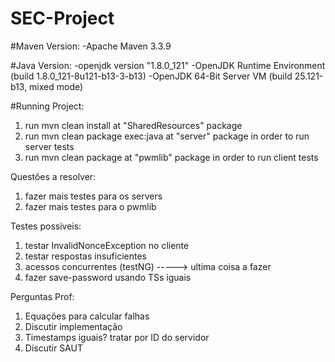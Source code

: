 # SEC-Project

#Maven Version: 
    -Apache Maven 3.3.9

#Java Version:
    -openjdk version "1.8.0_121"
    -OpenJDK Runtime Environment (build 1.8.0_121-8u121-b13-3-b13)
    -OpenJDK 64-Bit Server VM (build 25.121-b13, mixed mode)
    
#Running Project:
  1) run mvn clean install at "SharedResources" package
  2) run mvn clean package exec:java at "server" package in order to run server tests
  3) run mvn clean package at "pwmlib" package in order to run client tests


Questões a resolver:

 1) fazer mais testes para os servers
 2) fazer mais testes para o pwmlib

Testes possiveis:

1) testar InvalidNonceException no cliente
2) testar respostas insuficientes
3) acessos concurrentes (testNG) -----> ultima coisa a fazer
4) fazer save-password usando TSs iguais

Perguntas Prof:
1) Equações para calcular falhas
2) Discutir implementação
3) Timestamps iguais? tratar por ID do servidor
4) Discutir SAUT
